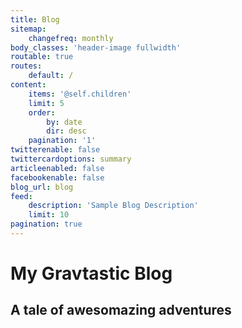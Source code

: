 ```yaml
---
title: Blog
sitemap:
    changefreq: monthly
body_classes: 'header-image fullwidth'
routable: true
routes:
    default: /
content:
    items: '@self.children'
    limit: 5
    order:
        by: date
        dir: desc
    pagination: '1'
twitterenable: false
twittercardoptions: summary
articleenabled: false
facebookenable: false
blog_url: blog
feed:
    description: 'Sample Blog Description'
    limit: 10
pagination: true
---
```


# My Gravtastic Blog
## A tale of **awesomazing** adventures
